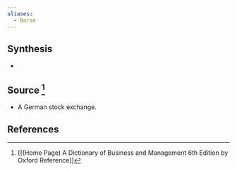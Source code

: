 ```yaml
---
aliases:
  - Borse
---
```

## Synthesis
- 
## Source [^1]
- A German stock exchange.
## References

[^1]: [[(Home Page) A Dictionary of Business and Management 6th Edition by Oxford Reference]]